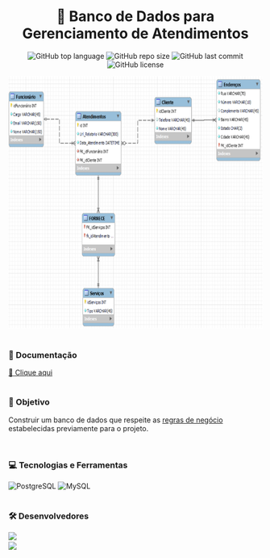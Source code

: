 <h1 align="center">🎲 Banco de Dados para Gerenciamento de Atendimentos </h1>
<p align="center">
  <img alt="GitHub top language" src="https://img.shields.io/github/languages/top/filipe-rds/projeto1-bd2?color=black">
  <img alt="GitHub repo size" src="https://img.shields.io/github/repo-size/filipe-rds/projeto1-bd2?color=black">
  <img alt="GitHub last commit" src="https://img.shields.io/github/last-commit/filipe-rds/projeto1-bd2?color=black">
  <img alt="GitHub license" src="https://img.shields.io/github/license/filipe-rds/projeto1-bd2?color=black"><img>
</p>

<div align="center">
  <img src="./assets/preview.png" height="500" width="700"><br>
</div>

<div style="display: inline_block" ><br>
    <h3>📜 Documentação </h3>
    <a href="https://github.com/filipe-rds/projeto1-bd2/blob/main/assets/Documenta%C3%A7%C3%A3o_Projeto_BD2.pdf">🔎 Clique aqui</a>
</div>

<div style="display: inline_block" ><br>
    <h3>📘 Objetivo</h3>
    <p>Construir um banco de dados que respeite as <a href="https://github.com/filipe-rds/projeto1-bd2/blob/main/assets/Roteiro%20de%20projeto%20bd%20relacional%20vfinal.pdf">regras de negócio</a> estabelecidas previamente para o projeto.</p>
</div>

<div style="display: inline_block" ><br>
    <h3>💻 Tecnologias e Ferramentas </h3>
    <img alt="PostgreSQL" src="https://img.shields.io/badge/PostgreSQL-000000?style=for-the-badge&logo=postgresql&logoColor=white">
    <img alt="MySQL" src="https://img.shields.io/badge/MySQL_Workbench-000000?style=for-the-badge&logo=mysql&logoColor=white">
</div>

<div style="display: inline_block" ><br>
  <h3>🛠 Desenvolvedores</h3>
  <a align="center" href="https://github.com/gabryel-araujo" target="_blank"><img  src="https://img.shields.io/badge/Gabryel_Araújo-000000?style=for-the-badge&logo=GitHub&logoColor=white" target="_blank"></a>
  <br>
  <a align="center" href="https://github.com/filipe-rds" target="_blank"><img  src="https://img.shields.io/badge/Filipe_Rodrigues-000000?style=for-the-badge&logo=GitHub&logoColor=white" target="_blank"></a>
</div>
